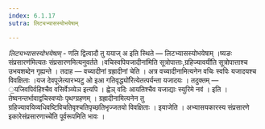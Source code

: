 ```yaml
---
index: 6.1.17
sutra: लिट्यभ्यासस्योभयेषाम्

---
```

_लिट्यभ्यासस्योभयेषाम्_ - णलि द्वित्वादौ तु ययाज् अ इति स्थिते —  लिटभ्यासस्योभयेषाम् ।ष्यङः संप्रसारण॑मित्यतः संप्रसारणमित्यनुवर्तते ।वचिस्वपियजादीना॑मिति सूत्रोपात्ताः,ग्रहिज्यावयी॑ति सूत्रोपात्ताश्च उभयशब्देन गृह्यन्ते । तदाह — वच्यादीनां ग्रह्रादीनां चेति । अत्र वच्यादीनामित्यनेन वचिः स्वपिः यजादयश्च विवक्षिताः ।यज देवपूजेत्यारभ्यटु ओ इआ गतिवृद्ध्यो॑रित्येतत्पर्यन्ता यजादयः । तदुक्तम् — ॒यजिवपिर्वहिश्चैव वसिर्वेञ्व्येञ इत्यपि । ह्वेञ् वदिः आयतिश्चैव यजाद्याः स्युरिमे नव॑ । इति । तेष्वनन्तर्भावाद्वचिस्वप्योः पृथग्ग्रहणम् । ग्रह्रादीनामित्यनेन तु ग्रहिज्यावयिव्यधिवष्टिविचतिवृश्चतिपृच्छतिभृज्जतयो विवक्षिताः । इयाजेति । अभ्यासयकारस्य संप्रसारणे इकारेसंप्रसारणाच्चे॑ति पूर्वरूपमिति भावः ।